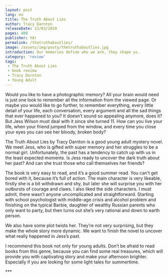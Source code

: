 ```yaml
---
layout: post
lang: en
title: The Truth About Lies
author: Tracy Darnton
releaseDate: 13/03/2019
pages: 400
publisher: YA!
permalink: /thetruthaboutlies/
image: /assets/img/posty/thetruthaboutlies.jpg
introduction: Our memories define who we are, they shape us.
category: 'review'
tags:
 - The Truth About Lies
 - book review
 - Tracy Darnton
 - Young Adult
---
```


  Would you like to have a photographic memory? All your brain would need is just one look to remember all the information from the viewed page. Or maybe you would like to go further, to remember everything, every little detail of your life, each conversation, every argument and all the sad things that ever happened to you? It doesn’t sound so appealing anymore, does it? But Jess Wilson must deal with it since she turned 11. How can you live your life, when your friend jumped from the window, and every time you close your eyes you can see her bloody, broken body? 

  The Truth About Lies by Tracy Darnton is a good young adult mystery novel. We meet Jess, who is gifted with super memory and her struggles to be a normal girl. Unfortunately, the past has a tendency to catch up with us in the least expected moments. Is Jess ready to uncover the dark truth about her past? And can she trust those who call themselves her friends?

  The book is very easy to read, and it’s a good summer read. You can’t get bored with it, because it’s full of action. The main character is very likeable, firstly she is a bit withdrawn and shy, but later she will surprise you with her outbursts of courage and claws. I also liked the side characters. I must admit, there wasn’t anyone uncomplicated and straightforward. Starting with school psychologist with middle-age crisis and alcohol problem and finishing on the typical Barbie, daughter of wealthy Russian parents who only want to party, but then turns out she’s very rational and down to earth person.

  We also have some plot twists her. They’re not very surprising, but they make the whole story more dynamic. We want to finish the novel to uncover what really happened in Jess’s past.

  I recommend this book not only for young adults. Don’t be afraid to read books from this genre, because you can find some real treasures, which will provide you with captivating story and make your afternoon brighter. Especially if you are looking for some light tales for summertime.

  \*\*\*

